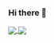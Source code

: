 ### Hi there 👋

<!--
**PanagiotisKaraliolios/PanagiotisKaraliolios** is a ✨ _special_ ✨ repository because its `README.md` (this file) appears on your GitHub profile.

Here are some ideas to get you started:

- 🔭 I’m currently working on ...
- 🌱 I’m currently learning ...
- 👯 I’m looking to collaborate on ...
- 🤔 I’m looking for help with ...
- 💬 Ask me about ...
- 📫 How to reach me: ...
- 😄 Pronouns: ...
- ⚡ Fun fact: ...
-->

<!--
[![Anurag's GitHub stats](https://github-readme-stats.vercel.app/api?username=PanagiotisKaraliolios&count_private=true&show_icons=true&theme=tokyonight&include_all_commits=true&count_private=true&show_owner=true)](https://github.com/PanagiotisKaraliolios/github-readme-stats)


[![Top Langs](https://github-readme-stats.vercel.app/api/top-langs/?username=PanagiotisKaraliolios&theme=tokyonight&layout=compact)](https://github.com/PanagiotisKaraliolios/github-readme-stats)
-->

<a href="https://github.com/PanagiotisKaraliolios/github-readme-stats">
  <img align="center" src="https://github-readme-stats.vercel.app/api?username=PanagiotisKaraliolios&bg_color=35,233bb5,dd4b69&count_private=true&show_icons=true&theme=tokyonight&include_all_commits=true&count_private=true&show_owner=true" />
</a>
<a href="https://github.com/PanagiotisKaraliolios/github-readme-stats">
  <img align="center" src="https://github-readme-stats.vercel.app/api/top-langs/?username=PanagiotisKaraliolios&theme=tokyonight&layout=compact" />
</a>
